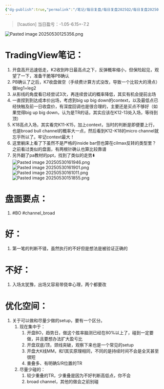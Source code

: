 ```yaml
---
{"dg-publish":true,"permalink":"/笔记/每日复盘/每日复盘2025Q2/每日复盘202505/20250529/"}
---
```


>[!caution] 当日盈亏：-1.05-6.15=-7.2

![Pasted image 20250530125356.png](/img/user/%E5%9B%BE%E7%89%87%E5%AD%98%E6%94%BE%E5%9C%B0/Pasted%20image%2020250530125356.png)
# TradingView笔记：
1. 开盘高开迅速低走，K2收到昨日最高点之下，反弹概率缩小，但保险起见，观望了一下，准备干脆等PB确认
2. PB确认了之后，K7收盘做空（手续费计算方式没改，导致一个比较大的滑点）做leg1=leg2
3. 从影线的角度看已经尝试3次，再连续尝试的概率降低，其实有机会提前出场
4. 一直捏到到达成本价出场，考虑到big up big down的context，以及最低点已经快触及前一日收盘价，有深度回调也是很合理的，主要还是买点不够好（如果觉得big up big down，认为是TR的话，其实应该在K12-13处入场，等待到顶）
5. K18高点入场，其实看完K11-K15，加上context，当时的判断是即便要上行，也是broad bull channel的概率大一点，然后看到K12-K18的micro channel就忘乎所以了。牢记context最大！
6. 这里躺床上看了下虽然不是严格的inside bar但也算在cilmax反转的类型里？之前看过类似的盘面，有两根针确认也算比较靠谱
7. 另外翻了pa教材的ppt，找到了类似的走势⬇️
![Pasted image 20250530161946.png](/img/user/%E5%9B%BE%E7%89%87%E5%AD%98%E6%94%BE%E5%9C%B0/Pasted%20image%2020250530161946.png)
![Pasted image 20250530161901.png](/img/user/%E5%9B%BE%E7%89%87%E5%AD%98%E6%94%BE%E5%9C%B0/Pasted%20image%2020250530161901.png)
![Pasted image 20250530161011.png](/img/user/%E5%9B%BE%E7%89%87%E5%AD%98%E6%94%BE%E5%9C%B0/Pasted%20image%2020250530161011.png)
![Pasted image 20250530151855.png](/img/user/%E5%9B%BE%E7%89%87%E5%AD%98%E6%94%BE%E5%9C%B0/Pasted%20image%2020250530151855.png)
# 盘面要点：
1. #BO #channel_broad 
# 好：
1. 第一笔的判断不错，虽然执行的不好但是想法是被验证正确的
# 不好：
1. 入场太犹豫，出场又容易带侥幸心理，两个都要改
# 优化空间：
1. 关于可以做和尽量少做的setup，要有一个区分。
	1. 现在集中于：
		1. 开盘BO，趋势日，做这个胜率脑测已经在80%以上了，碰到一定要做，并且要想办法扩大盈亏比
		2. 开盘双底/顶，颈线突破，观察下来也是一个常见的setup
		3. 开盘大K线MM，和1其实原理相同，不同的是持续时间不会是全天甚至很短
		4. 重叠多、有明确S/R位置的TR
	2. 尽量少碰的：
		1. 较少重叠的TR，少重叠是因为不好判断高低点，你不会
		2. broad channel，其他的做会之前别碰
